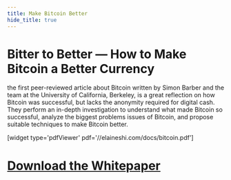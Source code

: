 ```yaml
---
title: Make Bitcoin Better
hide_title: true
---
```

# Bitter to Better — How to Make Bitcoin a Better Currency

the first peer-reviewed article about Bitcoin written by Simon Barber and the team at the University of California, Berkeley, is a great reflection on how Bitcoin was successful, but lacks the anonymity required for digital cash. They perform an in-depth investigation to understand what made Bitcoin so successful, analyze the biggest problems issues of Bitcoin, and propose suitable techniques to make Bitcoin better.

[widget type='pdfViewer' pdf='//elaineshi.com/docs/bitcoin.pdf']

# [Download the Whitepaper](http://elaineshi.com/docs/bitcoin.pdf)
